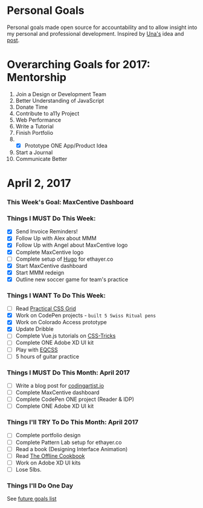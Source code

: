 Personal Goals
==============

Personal goals made open source for accountability and to allow insight into my personal and professional development. Inspired by [Una's](https://github.com/una) idea and [post](https://una.im/personal-goals-guide/#💁).

# Overarching Goals for 2017: Mentorship
 1. Join a Design or Development Team 
 2. Better Understanding of JavaScript
 3. Donate Time
 4. Contribute to a11y Project 
 5. Web Performance
 6. Write a Tutorial
 7. Finish Portfolio 
 8. - [x] Prototype ONE App/Product Idea
 9. Start a Journal
10. Communicate Better

# April 2, 2017

### This Week's Goal: MaxCentive Dashboard

### Things I MUST Do This Week:
- [x] Send Invoice Reminders!
- [x] Follow Up with Alex about MMM
- [x] Follow Up with Angel about MaxCentive logo
- [x] Complete MaxCentive logo
- [ ] Complete setup of [Hugo](http://gohugo.io/) for ethayer.co
- [x] Start MaxCentive dashboard
- [x] Start MMM redeign
- [x] Outline new soccer game for team's practice

### Things I WANT To Do This Week:
- [ ] Read [Practical CSS Grid](http://meyerweb.com/eric/thoughts/2017/03/24/practical-css-grid/)
- [x] Work on CodePen projects - ``built 5 Swiss Ritual pens``
- [x] Work on Colorado Access prototype
- [x] Update Dribble
- [ ] Complete Vue.js tutorials on [CSS-Tricks](https://css-tricks.com/intro-to-vue-1-rendering-directives-events/)
- [ ] Complete ONE Adobe XD UI kit
- [ ] Play with [EQCSS](http://elementqueries.com/)
- [ ] 5 hours of guitar practice

### Things I MUST Do This Month: April 2017
- [ ] Write a blog post for [codingartist.io](codingartist.io)
- [ ] Complete MaxCentive dashboard
- [ ] Complete CodePen ONE project (Reader & IDP)
- [ ] Complete ONE Adobe XD UI kit

### Things I'll TRY To Do This Month: April 2017
- [ ] Complete portfolio design
- [ ] Complete Pattern Lab setup for ethayer.co
- [ ] Read a book (Designing Interface Animation)
- [ ] Read [The Offline Cookbook](https://developers.google.com/web/fundamentals/instant-and-offline/offline-cookbook/)
- [ ] Work on Adobe XD UI kits
- [ ] Lose 5lbs.

### Things I'll Do One Day
See [future goals list](https://github.com/ericthayer/personal-goals/blob/master/future-goals/future-goals.md)
